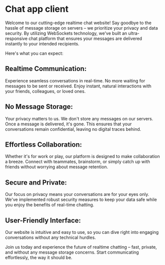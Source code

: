 # Chat app client

Welcome to our cutting-edge realtime chat website! Say goodbye to the hassle of message storage on servers – we prioritize your privacy and data security. By utilizing WebSockets technology, we've built an ultra-responsive chat platform that ensures your messages are delivered instantly to your intended recipients.

Here's what you can expect:

## Realtime Communication:

Experience seamless conversations in real-time. No more waiting for messages to be sent or received. Enjoy instant, natural interactions with your friends, colleagues, or loved ones.

## No Message Storage:

Your privacy matters to us. We don't store any messages on our servers. Once a message is delivered, it's gone. This ensures that your conversations remain confidential, leaving no digital traces behind.

## Effortless Collaboration:

Whether it's for work or play, our platform is designed to make collaboration a breeze. Connect with teammates, brainstorm, or simply catch up with friends without worrying about message retention.

## Secure and Private:

Our focus on privacy means your conversations are for your eyes only. We've implemented robust security measures to keep your data safe while you enjoy the benefits of real-time chatting.

## User-Friendly Interface:

Our website is intuitive and easy to use, so you can dive right into engaging conversations without any technical hurdles.

Join us today and experience the future of realtime chatting – fast, private, and without any message storage concerns. Start communicating effortlessly, the way it should be.
